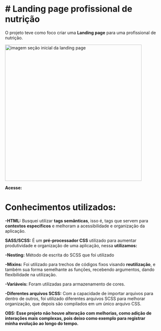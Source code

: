 # # Landing page profissional de nutrição

O projeto teve como foco criar uma <strong>Landing page</strong> para uma profissional de nutrição.


<img width="450px" heigth="500px" src="/LandingPageNutricionista-master/imgs/landing-page.png" alt="imagem seção inicial da landing page">

<strong>Acesse: </strong>

# <strong>Conhecimentos utilizados:</strong>

<strong>-HTML:</strong> Busquei utilizar <strong>tags semânticas</strong>, isso é, tags que servem para <strong>contextos específicos</strong> e melhoram a acessibilidade e organização da aplicação.

<strong>SASS/SCSS:</strong> É um <strong>pré-processador CSS</strong> utilizado para aumentar produtividade e organização de uma aplicação, nessa <strong>utilizamos:</strong>

<strong>-Nesting:</strong> Método de escrita do SCSS que foi utilizado

<strong>-Mixins:</strong> Foi utilizado para trechos de códigos fixos visando <strong>reutilização</strong>, e também sua forma semelhante as funções, recebendo argumentos, dando flexibilidade na utilização.

<strong>-Variáveis:</strong> Foram utilizadas para armazenamento de cores.

<strong>-Diferentes arquivos SCSS:</strong> Com a capacidade de importar arquivos para dentro de outros, foi utilizado diferentes arquivos SCSS para melhorar organização, que depois são compilados em um único arquivo CSS.



<strong>OBS: Esse projeto não houve alteração com melhorias, como adição de interações mais complexas, pois deixo como exemplo para registrar minha evolução ao longo do tempo.</strong>
